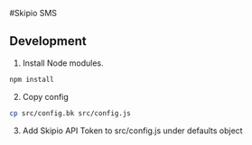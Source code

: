 #Skipio SMS

## Development

1. Install Node modules.
```bash
npm install
```
2. Copy config
```bash
cp src/config.bk src/config.js
```
3. Add Skipio API Token to src/config.js under defaults object